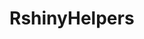 
<!-- README.md is generated from README.Rmd. Please edit that file -->
<h1>
RshinyHelpers
</h1>
<!---[![Lifecycle:
experimental](https://img.shields.io/badge/lifecycle-experimental-orange.svg)](https://lifecycle.r-lib.org/articles/stages.html#experimental)
[![R-CMD-check](https://github.com/ramnathv/test9/workflows/R-CMD-check/badge.svg)](https://github.com/ramnathv/test9/actions)

<img align ='right' src='logo.png'></img>
-->

A small package of utility functions for various applications

## Intro 👣

The package is a combination of utility functions for data tidying and
data manipulation that don’t fit into any tidy workflow. For beginners
do please see the tidyverse packages dplyr and tidyr for data
manipulation and reformatting.

This is my first hack at creating an R package and I don’t anticipate
maintaining or committing to CRAN. **Nor do I advise using in production
for these reasons.** I welcome all feedback!

## Usage

### Install the development version from [GitHub](https://github.com/) 👉

``` r
# install.packages("devtools")
devtools::install_github("aarong1/RshinyHelpers")
```

## Example

``` r
library(Rpack)
## basic example code
```

# Shiny

### We can change individual slider colours in bootstrap

![](man/figures/slider.png)

### This applies to the individual slider components. We appy by referenceing the index of the bootstrap slider in the order in which they appear in the ui. See the docs for more on this

### We can change the default row selection colour on DataTables from the DT package.

![](man/figures/rows.png)

### and have really nice styled and formatted value boxes

![](man/figures/vbox.png)

### Making them reactive is easy! As is formatting the colour to suit your dashboard’s aesthetics

![](man/figures/reactive1.png) ![](man/figures/reactive2.png)

# Text tidying

`rmPWCap(c('He1l0 ! W0rId'),rm_all_white_space = F)`

> \[1\] “HE1L0 W0RID”

`rmPWCap(c('He1l0 ! W0rId'),rm_all_white_space = T)`

> \[1\] “HE1L0W0RID”

## Error finding

`chk_nas()`

### simply wraps

`which(is.na(data.frame))`

#### where as

`chk_dups()`

### simply wraps which entries in a dataframe is duplicated

`which(duplicated(data.frame))`
